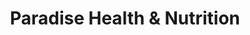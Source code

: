 ---
title: "Paradise Health & Nutrition"
url: /palm-bay/paradise-health-and-nutrition/
shop: nutrition supplements
---
